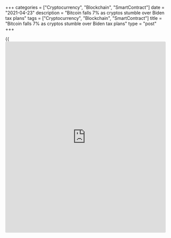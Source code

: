 +++
categories = ["Cryptocurrency", "Blockchain", "SmartContract"]
date = "2021-04-23"
description = "Bitcoin falls 7% as cryptos stumble over Biden tax plans"
tags = ["Cryptocurrency", "Blockchain", "SmartContract"]
title = "Bitcoin falls 7% as cryptos stumble over Biden tax plans"
type = "post"
+++

{{<iframe id="large-banner" src="https://www.bounty.group/#slide=2.0" width="100%" height="600" scrolling="no" style="border: 0px solid rgb(216, 221, 230); border-radius: 3px;">}}

LONDON, April 23 (Reuters) - Bitcoin and other cryptocurrencies suffered
hefty losses on Friday amid fears that U.S. President Joe Biden’s plan
to raise capital gains taxes will curb investment in digital assets.

Bitcoin slumped 7% to $48,176 in a third straight session of losses
while Ether and XPR suffered double digit tumbles.

> “The crypto currency came under fresh pressure on the Biden tax
headlines,” Deutsche Bank’s Jim Reid wrote in a note to clients.

Bitcoin, the world’s biggest cryptocurrency, is on track for a 15% loss
on the week. However, the latest tumbles come in the wake of a sharp
rally with Bitcoin still up 65% since the start of the year.

_(Reporting by Karin Strohecker and Thyagaraju Adinarayan in London
Editing by Tommy Wilkes)_